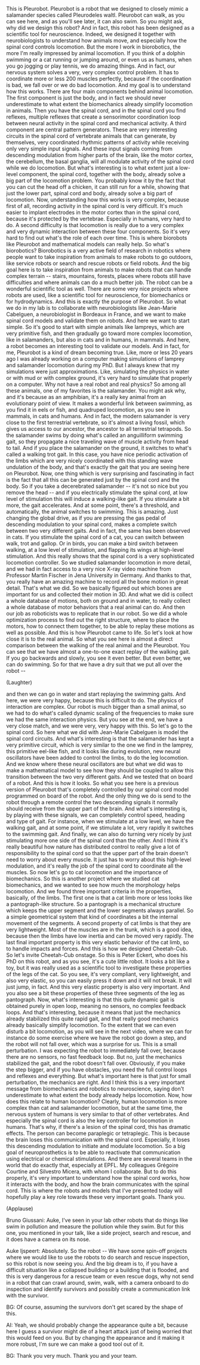 
This is Pleurobot.
Pleurobot is a robot that we designed
to closely mimic a salamander species
called Pleurodeles waltl.
Pleurobot can walk, as you can see here,
and as you&#39;ll see later, it can also swim.
So you might ask,
why did we design this robot?
And in fact, this robot has been designed
as a scientific tool for neuroscience.
Indeed, we designed it
together with neurobiologists
to understand how animals move,
and especially how the spinal cord
controls locomotion.
But the more I work in biorobotics,
the more I&#39;m really impressed
by animal locomotion.
If you think of a dolphin swimming
or a cat running or jumping around,
or even us as humans,
when you go jogging or play tennis,
we do amazing things.
And in fact, our nervous system solves
a very, very complex control problem.
It has to coordinate
more or less 200 muscles perfectly,
because if the coordination is bad,
we fall over or we do bad locomotion.
And my goal is to understand
how this works.
There are four main components
behind animal locomotion.
The first component is just the body,
and in fact we should never underestimate
to what extent the biomechanics
already simplify locomotion in animals.
Then you have the spinal cord,
and in the spinal cord you find reflexes,
multiple reflexes that create
a sensorimotor coordination loop
between neural activity in the spinal cord
and mechanical activity.
A third component
are central pattern generators.
These are very interesting circuits
in the spinal cord of vertebrate animals
that can generate, by themselves,
very coordinated
rhythmic patterns of activity
while receiving
only very simple input signals.
And these input signals
coming from descending modulation
from higher parts of the brain,
like the motor cortex,
the cerebellum, the basal ganglia,
will all modulate activity
of the spinal cord
while we do locomotion.
But what&#39;s interesting is to what extent
just a low-level component,
the spinal cord, together with the body,
already solve a big part
of the locomotion problem.
You probably know it by the fact
that you can cut the head off a chicken,
it can still run for a while,
showing that just the lower part,
spinal cord and body,
already solve a big part of locomotion.
Now, understanding how this works
is very complex,
because first of all,
recording activity in the spinal cord
is very difficult.
It&#39;s much easier to implant electrodes
in the motor cortex
than in the spinal cord,
because it&#39;s protected by the vertebrae.
Especially in humans, very hard to do.
A second difficulty is that locomotion
is really due to a very complex
and very dynamic interaction
between these four components.
So it&#39;s very hard to find out
what&#39;s the role of each over time.
This is where biorobots like Pleurobot
and mathematical models
can really help.
So what&#39;s biorobotics?
Biorobotics is a very active field
of research in robotics
where people want to
take inspiration from animals
to make robots to go outdoors,
like service robots
or search and rescue robots
or field robots.
And the big goal here
is to take inspiration from animals
to make robots that can handle
complex terrain --
stairs, mountains, forests,
places where robots
still have difficulties
and where animals
can do a much better job.
The robot can be a wonderful
scientific tool as well.
There are some very nice projects
where robots are used,
like a scientific tool for neuroscience,
for biomechanics or for hydrodynamics.
And this is exactly
the purpose of Pleurobot.
So what we do in my lab
is to collaborate with neurobiologists
like Jean-Marie Cabelguen,
a neurobiologist in Bordeaux in France,
and we want to make spinal cord models
and validate them on robots.
And here we want to start simple.
So it&#39;s good to start with simple animals
like lampreys, which are
very primitive fish,
and then gradually
go toward more complex locomotion,
like in salamanders,
but also in cats and in humans,
in mammals.
And here, a robot becomes
an interesting tool
to validate our models.
And in fact, for me, Pleurobot
is a kind of dream becoming true.
Like, more or less 20 years ago
I was already working on a computer
making simulations of lamprey
and salamander locomotion
during my PhD.
But I always knew that my simulations
were just approximations.
Like, simulating the physics in water
or with mud or with complex ground,
it&#39;s very hard to simulate that
properly on a computer.
Why not have a real robot
and real physics?
So among all these animals,
one of my favorites is the salamander.
You might ask why,
and it&#39;s because as an amphibian,
it&#39;s a really key animal
from an evolutionary point of view.
It makes a wonderful link
between swimming,
as you find it in eels or fish,
and quadruped locomotion,
as you see in mammals, in cats and humans.
And in fact, the modern salamander
is very close to the first
terrestrial vertebrate,
so it&#39;s almost a living fossil,
which gives us access to our ancestor,
the ancestor to all terrestrial tetrapods.
So the salamander swims
by doing what&#39;s called
an anguilliform swimming gait,
so they propagate a nice traveling wave
of muscle activity from head to tail.
And if you place
the salamander on the ground,
it switches to what&#39;s called
a walking trot gait.
In this case, you have nice
periodic activation of the limbs
which are very nicely coordinated
with this standing wave
undulation of the body,
and that&#39;s exactly the gait
that you are seeing here on Pleurobot.
Now, one thing which is very surprising
and fascinating in fact
is the fact that all this can be generated
just by the spinal cord and the body.
So if you take
a decerebrated salamander --
it&#39;s not so nice
but you remove the head --
and if you electrically
stimulate the spinal cord,
at low level of stimulation
this will induce a walking-like gait.
If you stimulate a bit more,
the gait accelerates.
And at some point, there&#39;s a threshold,
and automatically,
the animal switches to swimming.
This is amazing.
Just changing the global drive,
as if you are pressing the gas pedal
of descending modulation
to your spinal cord,
makes a complete switch
between two very different gaits.
And in fact, the same
has been observed in cats.
If you stimulate the spinal cord of a cat,
you can switch between
walk, trot and gallop.
Or in birds, you can make a bird
switch between walking,
at a low level of stimulation,
and flapping its wings
at high-level stimulation.
And this really shows that the spinal cord
is a very sophisticated
locomotion controller.
So we studied salamander locomotion
in more detail,
and we had in fact access
to a very nice X-ray video machine
from Professor Martin Fischer
in Jena University in Germany.
And thanks to that,
you really have an amazing machine
to record all the bone motion
in great detail.
That&#39;s what we did.
So we basically figured out
which bones are important for us
and collected their motion in 3D.
And what we did is collect
a whole database of motions,
both on ground and in water,
to really collect a whole database
of motor behaviors
that a real animal can do.
And then our job as roboticists
was to replicate that in our robot.
So we did a whole optimization process
to find out the right structure,
where to place the motors,
how to connect them together,
to be able to replay
these motions as well as possible.
And this is how Pleurobot came to life.
So let&#39;s look at how close
it is to the real animal.
So what you see here
is almost a direct comparison
between the walking
of the real animal and the Pleurobot.
You can see that we have
almost a one-to-one exact replay
of the walking gait.
If you go backwards and slowly,
you see it even better.
But even better, we can do swimming.
So for that we have a dry suit
that we put all over the robot --

(Laughter)

and then we can go in water
and start replaying the swimming gaits.
And here, we were very happy,
because this is difficult to do.
The physics of interaction are complex.
Our robot is much bigger
than a small animal,
so we had to do what&#39;s called
dynamic scaling of the frequencies
to make sure we had
the same interaction physics.
But you see at the end,
we have a very close match,
and we were very, very happy with this.
So let&#39;s go to the spinal cord.
So here what we did
with Jean-Marie Cabelguen
is model the spinal cord circuits.
And what&#39;s interesting
is that the salamander
has kept a very primitive circuit,
which is very similar
to the one we find in the lamprey,
this primitive eel-like fish,
and it looks like during evolution,
new neural oscillators
have been added to control the limbs,
to do the leg locomotion.
And we know where
these neural oscillators are
but what we did was to make
a mathematical model
to see how they should be coupled
to allow this transition
between the two very different gaits.
And we tested that on board of a robot.
And this is how it looks.
So what you see here
is a previous version of Pleurobot
that&#39;s completely controlled
by our spinal cord model
programmed on board of the robot.
And the only thing we do
is send to the robot
through a remote control
the two descending signals
it normally should receive
from the upper part of the brain.
And what&#39;s interesting is,
by playing with these signals,
we can completely control
speed, heading and type of gait.
For instance,
when we stimulate at a low level,
we have the walking gait,
and at some point, if we stimulate a lot,
very rapidly it switches
to the swimming gait.
And finally, we can also
do turning very nicely
by just stimulating more one side
of the spinal cord than the other.
And I think it&#39;s really beautiful
how nature has distributed control
to really give a lot of responsibility
to the spinal cord
so that the upper part of the brain
doesn&#39;t need to worry about every muscle.
It just has to worry
about this high-level modulation,
and it&#39;s really the job of the spinal cord
to coordinate all the muscles.
So now let&#39;s go to cat locomotion
and the importance of biomechanics.
So this is another project
where we studied cat biomechanics,
and we wanted to see how much
the morphology helps locomotion.
And we found three important
criteria in the properties,
basically, of the limbs.
The first one is that a cat limb
more or less looks
like a pantograph-like structure.
So a pantograph is a mechanical structure
which keeps the upper segment
and the lower segments always parallel.
So a simple geometrical system
that kind of coordinates a bit
the internal movement of the segments.
A second property of cat limbs
is that they are very lightweight.
Most of the muscles are in the trunk,
which is a good idea,
because then the limbs have low inertia
and can be moved very rapidly.
The last final important property is this
very elastic behavior of the cat limb,
so to handle impacts and forces.
And this is how we designed Cheetah-Cub.
So let&#39;s invite Cheetah-Cub onstage.
So this is Peter Eckert,
who does his PhD on this robot,
and as you see, it&#39;s a cute little robot.
It looks a bit like a toy,
but it was really used
as a scientific tool
to investigate these properties
of the legs of the cat.
So you see, it&#39;s very compliant,
very lightweight,
and also very elastic,
so you can easily press it down
and it will not break.
It will just jump, in fact.
And this very elastic property
is also very important.
And you also see a bit these properties
of these three segments
of the leg as pantograph.
Now, what&#39;s interesting
is that this quite dynamic gait
is obtained purely in open loop,
meaning no sensors,
no complex feedback loops.
And that&#39;s interesting, because it means
that just the mechanics
already stabilized this quite rapid gait,
and that really good mechanics
already basically simplify locomotion.
To the extent that we can even
disturb a bit locomotion,
as you will see in the next video,
where we can for instance do some exercise
where we have the robot go down a step,
and the robot will not fall over,
which was a surprise for us.
This is a small perturbation.
I was expecting the robot
to immediately fall over,
because there are no sensors,
no fast feedback loop.
But no, just the mechanics
stabilized the gait,
and the robot doesn&#39;t fall over.
Obviously, if you make the step bigger,
and if you have obstacles,
you need the full control loops
and reflexes and everything.
But what&#39;s important here
is that just for small perturbation,
the mechanics are right.
And I think this is
a very important message
from biomechanics and robotics
to neuroscience,
saying don&#39;t underestimate to what extent
the body already helps locomotion.
Now, how does this relate
to human locomotion?
Clearly, human locomotion is more complex
than cat and salamander locomotion,
but at the same time, the nervous system
of humans is very similar
to that of other vertebrates.
And especially the spinal cord
is also the key controller
for locomotion in humans.
That&#39;s why, if there&#39;s a lesion
of the spinal cord,
this has dramatic effects.
The person can become
paraplegic or tetraplegic.
This is because the brain
loses this communication
with the spinal cord.
Especially, it loses
this descending modulation
to initiate and modulate locomotion.
So a big goal of neuroprosthetics
is to be able to reactivate
that communication
using electrical or chemical stimulations.
And there are several teams
in the world that do exactly that,
especially at EPFL.
My colleagues Grégoire Courtine
and Silvestro Micera,
with whom I collaborate.
But to do this properly,
it&#39;s very important to understand
how the spinal cord works,
how it interacts with the body,
and how the brain
communicates with the spinal cord.
This is where the robots
and models that I&#39;ve presented today
will hopefully play a key role
towards these very important goals.
Thank you.

(Applause)


Bruno Giussani: Auke, I&#39;ve seen
in your lab other robots
that do things like swim in pollution
and measure the pollution while they swim.
But for this one,
you mentioned in your talk,
like a side project,
search and rescue,
and it does have a camera on its nose.

Auke Ijspeert: Absolutely. So the robot --
We have some spin-off projects
where we would like to use the robots
to do search and rescue inspection,
so this robot is now seeing you.
And the big dream is to,
if you have a difficult situation
like a collapsed building
or a building that is flooded,
and this is very dangerous
for a rescue team or even rescue dogs,
why not send in a robot
that can crawl around, swim, walk,
with a camera onboard
to do inspection and identify survivors
and possibly create
a communication link with the survivor.

BG: Of course, assuming the survivors
don&#39;t get scared by the shape of this.

AI: Yeah, we should probably
change the appearance quite a bit,
because here I guess a survivor
might die of a heart attack
just of being worried
that this would feed on you.
But by changing the appearance
and it making it more robust,
I&#39;m sure we can make
a good tool out of it.

BG: Thank you very much.
Thank you and your team.
